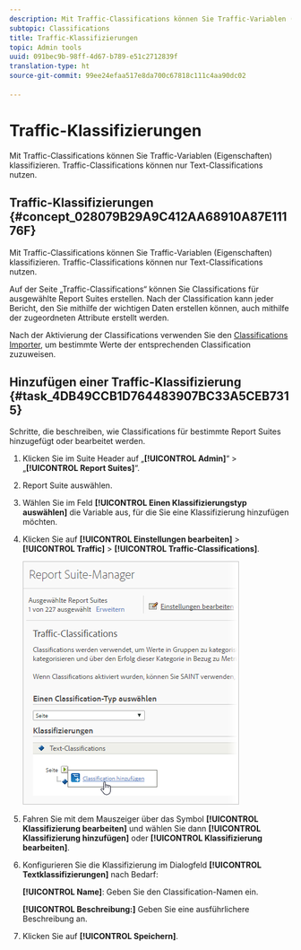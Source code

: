 ```yaml
---
description: Mit Traffic-Classifications können Sie Traffic-Variablen (Eigenschaften) klassifizieren. Traffic-Classifications können nur Text-Classifications nutzen.
subtopic: Classifications
title: Traffic-Klassifizierungen
topic: Admin tools
uuid: 091bec9b-98ff-4d67-b789-e51c2712839f
translation-type: ht
source-git-commit: 99ee24efaa517e8da700c67818c111c4aa90dc02

---
```



# Traffic-Klassifizierungen

Mit Traffic-Classifications können Sie Traffic-Variablen (Eigenschaften) klassifizieren. Traffic-Classifications können nur Text-Classifications nutzen.

## Traffic-Klassifizierungen {#concept_028079B29A9C412AA68910A87E11176F}

Mit Traffic-Classifications können Sie Traffic-Variablen (Eigenschaften) klassifizieren. Traffic-Classifications können nur Text-Classifications nutzen.

Auf der Seite „Traffic-Classifications“ können Sie Classifications für ausgewählte Report Suites erstellen. Nach der Classification kann jeder Bericht, den Sie mithilfe der wichtigen Daten erstellen können, auch mithilfe der zugeordneten Attribute erstellt werden.

Nach der Aktivierung der Classifications verwenden Sie den  [Classifications Importer](/help/components/c-classifications2/c-classifications-importer/c-working-with-saint.md), um bestimmte Werte der entsprechenden Classification zuzuweisen.

## Hinzufügen einer Traffic-Klassifizierung {#task_4DB49CCB1D764483907BC33A5CEB7315}

<!-- 

t_classification_add_traffic.xml

 -->

Schritte, die beschreiben, wie Classifications für bestimmte Report Suites hinzugefügt oder bearbeitet werden.

1. Klicken Sie im Suite Header auf „**[!UICONTROL Admin]**“ > „**[!UICONTROL Report Suites]**“. 
1. Report Suite auswählen.
1. Wählen Sie im Feld **[!UICONTROL Einen Klassifizierungstyp auswählen]** die Variable aus, für die Sie eine Klassifizierung hinzufügen möchten.
1. Klicken Sie auf **[!UICONTROL Einstellungen bearbeiten]** > **[!UICONTROL Traffic]** > **[!UICONTROL Traffic-Classifications]**.

   ![Schritt-Info](assets/traffic-classification.png)

1. Fahren Sie mit dem Mauszeiger über das Symbol **[!UICONTROL Klassifizierung bearbeiten]** und wählen Sie dann **[!UICONTROL Klassifizierung hinzufügen]** oder **[!UICONTROL Klassifizierung bearbeiten]**.
1. Konfigurieren Sie die Klassifizierung im Dialogfeld **[!UICONTROL Textklassifizierungen]** nach Bedarf:

   **[!UICONTROL Name]**: Geben Sie den Classification-Namen ein.

   **[!UICONTROL Beschreibung:]** Geben Sie eine ausführlichere Beschreibung an.
1. Klicken Sie auf **[!UICONTROL Speichern]**.
